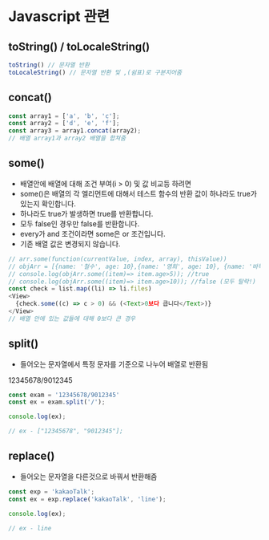 # Javascript 관련
## toString() / toLocaleString()

```js
toString() // 문자열 반환
toLocaleString() // 문자열 반환 및 ,(쉼표)로 구분지어줌
```

## concat()

```js
const array1 = ['a', 'b', 'c'];
const array2 = ['d', 'e', 'f'];
const array3 = array1.concat(array2);
// 배열 array1과 array2 배열을 합쳐줌
```

## some()

- 배열안에 배열에 대해 조건 부여(i > 0) 및 값 비교등 하려면
- some()은 배열의 각 엘리먼트에 대해서 테스트 함수의 반환 값이 하나라도 true가 있는지 확인합니다.
- 하나라도 true가 발생하면 true를 반환합니다.
- 모두 false인 경우만 false를 반환합니다.
- every가 and 조건이라면 some은 or 조건입니다.
- 기존 배열 값은 변경되지 않습니다.

```js
// arr.some(function(currentValue, index, array), thisValue))
// objArr = [{name: '철수', age: 10},{name: '영희', age: 10}, {name: '바둑이', age: 2}]
// console.log(objArr.some((item)=> item.age>5)); //true
// console.log(objArr.some((item)=> item.age>10)); //false (모두 탈락!)
const check = list.map((li) => li.files)
<View>
  {check.some((c) => c > 0) && (<Text>0보다 큽니다</Text>)} 
</View>
// 배열 안에 있는 값들에 대해 0보다 큰 경우
```
## split()

- 들어오는 문자열에서 특정 문자를 기준으로 나누어 배열로 반환됨

12345678/9012345

```js
const exam = '12345678/9012345'
const ex = exam.split('/');

console.log(ex);

// ex - ["12345678", "9012345"];
```

## replace()

- 들어오는 문자열을 다른것으로 바꿔서 반환해줌

```js
const exp = 'kakaoTalk';
const ex = exp.replace('kakaoTalk', 'line');

console.log(ex);

// ex - line
```